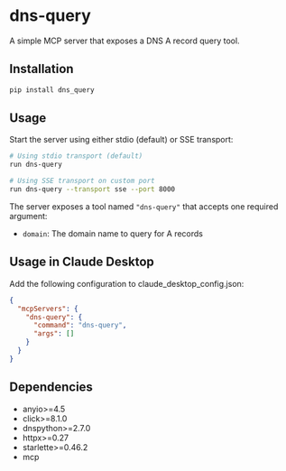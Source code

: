 # dns-query

A simple MCP server that exposes a DNS A record query tool.

## Installation

```bash
pip install dns_query
```

## Usage

Start the server using either stdio (default) or SSE transport:

```bash
# Using stdio transport (default)
run dns-query

# Using SSE transport on custom port
run dns-query --transport sse --port 8000
```

The server exposes a tool named `"dns-query"` that accepts one required argument:

- `domain`: The domain name to query for A records

## Usage in Claude Desktop

Add the following configuration to claude_desktop_config.json:

```json
{
  "mcpServers": {
    "dns-query": {
      "command": "dns-query",
      "args": []
    }
  }
}
```

## Dependencies

- anyio>=4.5
- click>=8.1.0
- dnspython>=2.7.0
- httpx>=0.27
- starlette>=0.46.2
- mcp

